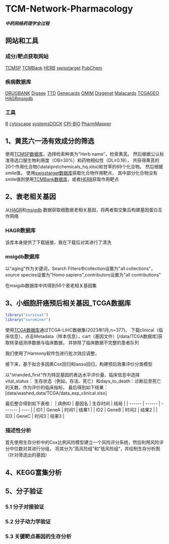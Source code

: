 # TCM-Network-Pharmacology

***中药网络药理学全过程***

## 网站和工具

### 成分/靶点获取网站

[TCMSP](https://old.tcmsp-e.com/tcmsp.php) [TCMBank](https://www.tcmbank.cn/) 
[HERB](http://herb.ac.cn/) [swisstarget](http://www.swisstargetprediction.ch/) 
[PubChem](https://pubchem.ncbi.nlm.nih.gov/)

### 疾病数据库

[DRUGBANK](https://www.drugbank.ca/) [Digsee](http://210.107.182.61/geneSearch/) 
[TTD](http://db.idrblab.net/ttd/) [Genecards](https://www.genecards.org/) 
[OMIM](https://omim.org/) [Disgenet](https://www.disgenet.org/) [Malacards](https://www.malacards.org/) 
[TCGA](https://portal.gdc.cancer.gov/)[GEO](https://www.ncbi.nlm.nih.gov/geo/) 
[HAGR](https://genomics.senescence.info/)[msigdb](https://www.gsea-msigdb.org/gsea/msigdb)

### 工具

[R](https://www.r-project.org/) [cytoscape](https://cytoscape.org/) 
[systemsDOCK](http://systemsdock.unit.oist.jp/iddp/home/index) 
[CPI-BIO](http://cpi.bio-x.cn/drar/) [PharmMapper](https://omictools.com/pharmmapper-tool)





## 1、黄芪六一汤有效成分的筛选

使用[TCMSP数据库](https://old.tcmsp-e.com/tcmsp.php)，选择检索种类为"Herb name"，检索黄芪。
然后根据公认标准筛选口服生物利用度（OB≥30%）和药物相似性（DL≥0.18），
共获得黄芪的20个作用化合物(\data\pre\chemicals\_hq.xlsx)和甘草的69个化合物。 然后根据smile值，
使用[swisstarget数据库](http://www.swisstargetprediction.ch/)获取化合物作用靶点，
其中部分化合物没有smile值则使用[TCMBank数据库](https://www.tcmbank.cn/)，或者[HERB](http://herb.ac.cn/)获取作用靶点





## 2、衰老相关基因

从[HAGR](https://genomics.senescence.info/)和[msigdb](https://www.gsea-msigdb.org/gsea/msigdb)
数据获取细胞衰老相关基因，将两者取交集后构建基因蛋白互作网络


### HAGR数据库

该库本身提供了下载链接，我在下载后对其进行了清洗

### msigdb数据库
以"aging"作为关键词，Search Filters中collection设置为"all collections"，
source species设置为"Homo sapiens",contributors设置为"all contributions"

在msigdb数据库中共得到56个衰老相关基因集





## 3、小细胞肝癌预后相关基因_TCGA数据库

```R
library("survival")
library("survminer")
```

使用[TCGA数据库](https://portal.gdc.cancer.gov/)通过TCGA-LIHC数据集(2023年1月,n=377)，
下载clinical（临床信息），点击Metadata（样本信息），cart（基因文件）[/data/TCGA数据库]获取转录组测序数据与临床数据，
并排除了临床数据不完整的患者队列

我们使用了Harmony软件包进行批次效应调整，

接下来，基于拟合多因素Cox回归和lasso回归，构建预后效果评价分类模型  

以"stranded_first"作为特定基因的表达水平评价量，临床信息中选择vital_status：
生存状态（例如，存活、死亡）和days_to_death：诊断后至死亡的天数，作为评价的临床指标，
最后得到如下结果：[data/washed_data/TCGA/data_exp_clinical.xlsx]

最后整合得到如下表格：
| 病例ID | 基因名 | 生存时间 | 结局 |
| ------ | ------ | ------- | ---- |
| ID1    | GeneA  | 时间1   | 结果1 |
| ID2    | GeneB  | 时间2   | 结果2 |
| ID3    | GeneC  | 时间3   | 结果3 |

### 描述性分析
首先使用生存分析中的Cox比例风险模型建立一个风险评分系统，然后利用风险评分中位数对其进行分组，
将其分为“高风险组”和”低风险组“，并绘制生存分析图（针对筛选出的基因）





## 4、KEGG富集分析



## 5、分子验证

### 5.1 分子对接验证

### 5.2 分子动力学验证

### 5.3 关键靶点基因的生存分析
